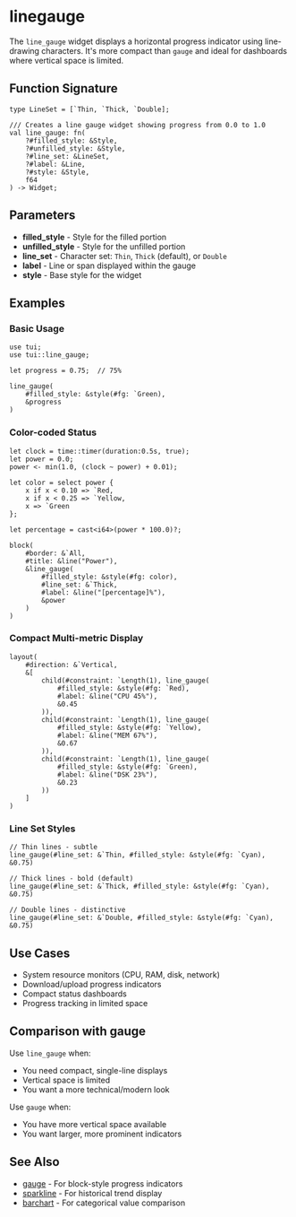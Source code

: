 # linegauge

The `line_gauge` widget displays a horizontal progress indicator using line-drawing characters. It's more compact than `gauge` and ideal for dashboards where vertical space is limited.

## Function Signature

```
type LineSet = [`Thin, `Thick, `Double];

/// Creates a line gauge widget showing progress from 0.0 to 1.0
val line_gauge: fn(
    ?#filled_style: &Style,
    ?#unfilled_style: &Style,
    ?#line_set: &LineSet,
    ?#label: &Line,
    ?#style: &Style,
    f64
) -> Widget;
```

## Parameters

- **filled_style** - Style for the filled portion
- **unfilled_style** - Style for the unfilled portion
- **line_set** - Character set: `Thin`, `Thick` (default), or `Double`
- **label** - Line or span displayed within the gauge
- **style** - Base style for the widget

## Examples

### Basic Usage

```graphix
use tui;
use tui::line_gauge;

let progress = 0.75;  // 75%

line_gauge(
    #filled_style: &style(#fg: `Green),
    &progress
)
```

### Color-coded Status

```graphix
let clock = time::timer(duration:0.5s, true);
let power = 0.0;
power <- min(1.0, (clock ~ power) + 0.01);

let color = select power {
    x if x < 0.10 => `Red,
    x if x < 0.25 => `Yellow,
    x => `Green
};

let percentage = cast<i64>(power * 100.0)?;

block(
    #border: &`All,
    #title: &line("Power"),
    &line_gauge(
        #filled_style: &style(#fg: color),
        #line_set: &`Thick,
        #label: &line("[percentage]%"),
        &power
    )
)
```

### Compact Multi-metric Display

```graphix
layout(
    #direction: &`Vertical,
    &[
        child(#constraint: `Length(1), line_gauge(
            #filled_style: &style(#fg: `Red),
            #label: &line("CPU 45%"),
            &0.45
        )),
        child(#constraint: `Length(1), line_gauge(
            #filled_style: &style(#fg: `Yellow),
            #label: &line("MEM 67%"),
            &0.67
        )),
        child(#constraint: `Length(1), line_gauge(
            #filled_style: &style(#fg: `Green),
            #label: &line("DSK 23%"),
            &0.23
        ))
    ]
)
```

### Line Set Styles

```graphix
// Thin lines - subtle
line_gauge(#line_set: &`Thin, #filled_style: &style(#fg: `Cyan), &0.75)

// Thick lines - bold (default)
line_gauge(#line_set: &`Thick, #filled_style: &style(#fg: `Cyan), &0.75)

// Double lines - distinctive
line_gauge(#line_set: &`Double, #filled_style: &style(#fg: `Cyan), &0.75)
```

## Use Cases

- System resource monitors (CPU, RAM, disk, network)
- Download/upload progress indicators
- Compact status dashboards
- Progress tracking in limited space

## Comparison with gauge

Use `line_gauge` when:
- You need compact, single-line displays
- Vertical space is limited
- You want a more technical/modern look

Use `gauge` when:
- You have more vertical space available
- You want larger, more prominent indicators

## See Also

- [gauge](gauge.md) - For block-style progress indicators
- [sparkline](sparkline.md) - For historical trend display
- [barchart](barchart.md) - For categorical value comparison
